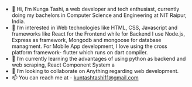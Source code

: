 - 👋 Hi, I’m Kunga Tashi, a web developer and tech enthusiast, currently doing my bachelors in Computer Science and Engineering at NIT Raipur, India.
- 👀 I’m interested in Web technologies like HTML, CSS, Javascript and frameworks like React for the Frontend while for Backend I use Node.js, Express as framework, Mongodb and mongoose for database managment. For Mobile App development, I love using the cross platform framework- flutter which runs on dart compiler.
- 🌱 I’m currently learning the advantages of using python as backend and web scraping, React Component System a
- 💞️ I’m looking to collaborate on Anything regarding web development.
- 📫 You can reach me at - kuntashtashi11@gmail.com 

<!---
Kuntash/Kuntash is a ✨ special ✨ repository because its `README.md` (this file) appears on your GitHub profile.
You can click the Preview link to take a look at your changes.
--->
